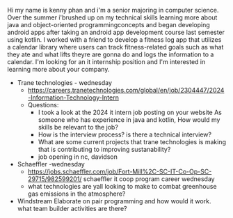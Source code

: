 Hi my name is kenny phan and i'm a senior majoring in computer science. Over the summer i'brushed up on my technical skills learning more about java and object-oriented programmingconcepts and began developing android apps after taking an android app development course last semester using kotlin. I worked with a friend to develop a fitness log app that utilizes a calendar library where users can track fitness-related goals such as what they ate and what lifts theyre are gonna do and logs the information to a calendar. I'm looking for an it internship position and I'm interested in learning more about your company. 


- Trane technologies - wednesday
	- https://careers.tranetechnologies.com/global/en/job/2304447/2024-Information-Technology-Intern
	- Questions:
		- I took a look at the 2024 it intern job posting on your website As someone who has experience in java and kotlin, How would my skills be relevant to the job? 
		- How is the interview process? is there a technical interview? 
		- What are some current projects that trane technologies is making that is contributing to improving sustanability? 
		- job opening in nc, davidson
- Schaeffler -wednesday
	- https://jobs.schaeffler.com/job/Fort-Mill%2C-SC-IT-Co-Op-SC-29715/982599201/ schaeffler it coop program career wednesday
	- what technologies are yall looking to make to combat greenhouse gas emissions in the atmosphere? 
- Windstream Elaborate on pair programming and how would it work. what team builder activities are there?